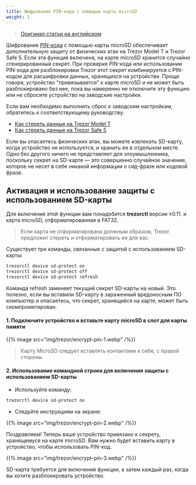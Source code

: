 ```yaml
---
title: Шифрование PIN-кода с помощью карты microSD
weight: 1
---
```


> [Оригинал статьи на английском](https://trezor.io/learn/a/encrypt-pin-with-microsd-card)

Шифрование [PIN-кода](https://trezor.io/learn/a/pin-protection-on-trezor-devices) с помощью карты microSD обеспечивает дополнительную защиту от физических атак на Trezor Model T и Trezor Safe 5. Если эта функция включена, на карте microSD хранится случайно сгенерированный секрет. При проверке PIN-кода или использовании PIN-кода для разблокировки Trezor этот секрет комбинируется с PIN-кодом для расшифровки данных, хранящихся на устройстве. Проще говоря, устройство "привязывается" к карте microSD и не может быть разблокировано без нее, пока вы намеренно не отключите эту функцию или не сбросите устройство на заводские настройки.
  
Если вам необходимо выполнить сброс к заводским настройкам, обратитесь к соответствующему руководству:

- [Как стереть данные на Trezor Model T](https://trezor.io/learn/a/how-to-wipe-your-model-t)
- [Как стереть данные на Trezor Safe 5](https://trezor.io/learn/a/how-to-wipe-your-trezor-safe-5)

  
Если вы опасаетесь физических атак, вы можете извлекать SD-карту, когда устройство не используется, и хранить ее в отдельном месте. Одно без другого ничего не представляет для злоумышленника, поскольку секрет на SD-карте — это совершенно случайное значение, которое не несет в себе никакой информации о сид-фразе или кодовой фразе.
 

## Активация и использование защиты с использованием SD-карты

Для включения этой функции вам понадобится **trezorctl** версии ≥0.11. и карта microSD, отформатированная в FAT32.

> Если карта не отформатирована должным образом, Trezor предложит стереть и отформатировать ее для вас.

Существует три команды, связанные с защитой с использованием SD-карты:

```bash
trezorctl device sd-protect on
trezorctl device sd-protect off
trezorctl device sd-protect refresh 
```

Команда refresh заменяет текущий секрет SD-карты на новый. Это полезно, если вы вставили SD-карту в зараженный вредоносным ПО компьютер и опасаетесь, что секрет, хранящийся на карте, может быть скомпрометирован.

#### 1. Подключите устройство и вставьте карту microSD в слот для карты памяти

{{% image src="img/trezor/encrypt-pin-1.webp" /%}}

> Карту MicroSD следует вставлять контактами к себе, с правой стороны.

#### 2. Использование командной строки для включения защиты с использованием SD-карты

- Используйте команду:

```bash
trezorctl device sd-protect on
```

- Следуйте инструкциям на экране:

{{% image src="img/trezor/encrypt-pin-2.webp" /%}}

Поздравляем! Теперь ваше устройство привязано к секрету, хранящемуся на карте microSD. Вам нужно будет вставить карту в устройство, чтобы использовать PIN-код.

{{% image src="img/trezor/encrypt-pin-3.webp" /%}}

SD-карта требуется для включения функции, а затем каждый раз, когда вы хотите разблокировать устройство.